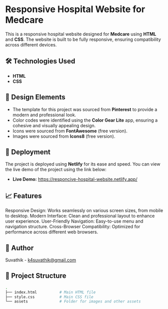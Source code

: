 # Responsive Hospital Website for Medcare

This is a responsive hospital website designed for **Medcare** using **HTML** and **CSS**. The website is built to be fully responsive, ensuring compatibility across different devices.

## 🛠 Technologies Used

- **HTML**
- **CSS**

## 🎨 Design Elements

- The template for this project was sourced from **Pinterest** to provide a modern and professional look.
- Color codes were identified using the **Color Gear Lite** app, ensuring a cohesive and visually appealing design.
- Icons were sourced from **FontAwesome** (free version).
- Images were sourced from **Icons8** (free version).

## 🚀 Deployment

The project is deployed using **Netlify** for its ease and speed. You can view the live demo of the project using the link below:

- **Live Demo:** https://responcive-hospital-website.netlify.app/

## 📈 Features
Responsive Design: Works seamlessly on various screen sizes, from mobile to desktop.
Modern Interface: Clean and professional layout to enhance user experience.
User-Friendly Navigation: Easy-to-use menu and navigation structure.
Cross-Browser Compatibility: Optimized for performance across different web browsers.

## 👤 Author
Suvathik - k4suvathik@gmail.com

## 📂 Project Structure

```bash
.
├── index.html          # Main HTML file
├── style.css           # Main CSS file
└── assets              # Folder for images and other assets


